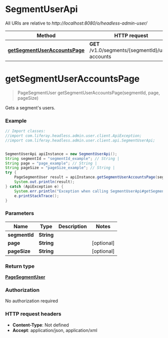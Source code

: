 # SegmentUserApi

All URIs are relative to *http://localhost:8080/o/headless-admin-user/*

Method | HTTP request | Description
------------- | ------------- | -------------
[**getSegmentUserAccountsPage**](SegmentUserApi.md#getSegmentUserAccountsPage) | **GET** /v1.0/segments/{segmentId}/user-accounts | 

<a name="getSegmentUserAccountsPage"></a>
# **getSegmentUserAccountsPage**
> PageSegmentUser getSegmentUserAccountsPage(segmentId, page, pageSize)



Gets a segment&#x27;s users.

### Example
```java
// Import classes:
//import com.liferay.headless.admin.user.client.ApiException;
//import com.liferay.headless.admin.user.client.api.SegmentUserApi;


SegmentUserApi apiInstance = new SegmentUserApi();
String segmentId = "segmentId_example"; // String | 
String page = "page_example"; // String | 
String pageSize = "pageSize_example"; // String | 
try {
    PageSegmentUser result = apiInstance.getSegmentUserAccountsPage(segmentId, page, pageSize);
    System.out.println(result);
} catch (ApiException e) {
    System.err.println("Exception when calling SegmentUserApi#getSegmentUserAccountsPage");
    e.printStackTrace();
}
```

### Parameters

Name | Type | Description  | Notes
------------- | ------------- | ------------- | -------------
 **segmentId** | **String**|  |
 **page** | **String**|  | [optional]
 **pageSize** | **String**|  | [optional]

### Return type

[**PageSegmentUser**](PageSegmentUser.md)

### Authorization

No authorization required

### HTTP request headers

 - **Content-Type**: Not defined
 - **Accept**: application/json, application/xml

